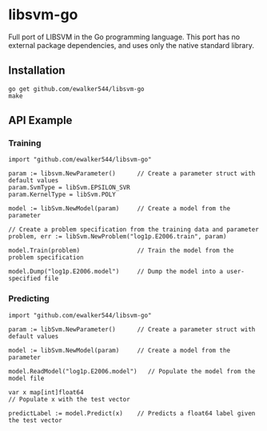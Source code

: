 # libsvm-go


Full port of LIBSVM in the Go programming language.
This port has no external package dependencies, and uses only the native standard library.

## Installation

    go get github.com/ewalker544/libsvm-go
    make

## API Example

### Training
    import "github.com/ewalker544/libsvm-go"
    
    param := libsvm.NewParameter()      // Create a parameter struct with default values
    param.SvmType = libSvm.EPSILON_SVR
    param.KernelType = libSvm.POLY
    
    model := libSvm.NewModel(param)     // Create a model from the parameter
    
    // Create a problem specification from the training data and parameter
    problem, err := libSvm.NewProblem("log1p.E2006.train", param)
    
    model.Train(problem)                // Train the model from the problem specification
    
    model.Dump("log1p.E2006.model")     // Dump the model into a user-specified file
    
    
### Predicting
    import "github.com/ewalker544/libsvm-go"
    
    param := libSvm.NewParameter()      // Create a parameter struct with default values
    
    model := libSvm.NewModel(param)     // Create a model from the parameter
    
    model.ReadModel("log1p.E2006.model")   // Populate the model from the model file
    
    var x map[int]float64
    // Populate x with the test vector
    
    predictLabel := model.Predict(x)    // Predicts a float64 label given the test vector 
    
    
    
    
    
